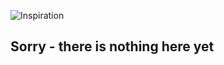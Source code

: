 ![Inspiration](https://user-images.githubusercontent.com/60900693/103489068-a253b880-4e09-11eb-84b9-dabdf032aaf3.png)


## Sorry - there is nothing here yet
